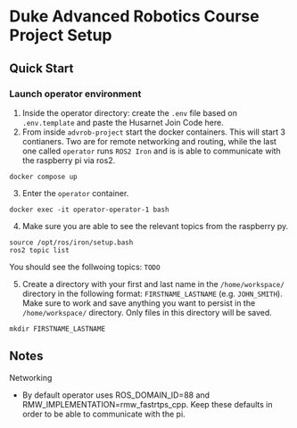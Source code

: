 # Duke Advanced Robotics Course Project Setup

## Quick Start

### Launch operator environment

1. Inside the operator directory: create the `.env` file based on `.env.template` and paste the Husarnet Join Code here.
2. From inside `advrob-project` start the docker containers. This will start 3 contianers. Two are for remote networking and routing, while the last one called `operator` runs `ROS2 Iron` and is is able to communicate with the raspberry pi
via ros2. 
```
docker compose up
```
3. Enter the `operator` container.
```
docker exec -it operator-operator-1 bash
```
4. Make sure you are able to see the relevant topics from the raspberry py.
```
source /opt/ros/iron/setup.bash
ros2 topic list
```
You should see the follwoing topics: `TODO`

5. Create a directory with your first and last name in the `/home/workspace/` directory in the following format: `FIRSTNAME_LASTNAME` (e.g. `JOHN_SMITH`). Make sure to work and save anything you want to persist in the `/home/workspace/` directory. Only files in this directory will be saved. 
```
mkdir FIRSTNAME_LASTNAME
```

## Notes
Networking
- By default operator uses ROS_DOMAIN_ID=88 and RMW_IMPLEMENTATION=rmw_fastrtps_cpp. Keep these defaults in order to be able to communicate with the pi.
